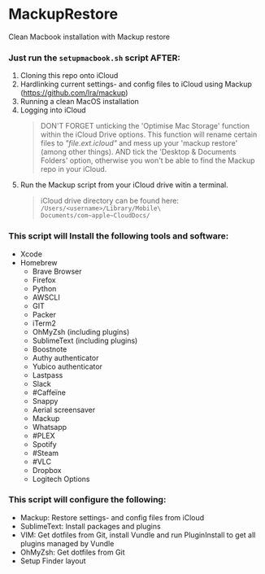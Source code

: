 # MackupRestore
Clean Macbook installation with Mackup restore

### Just run the `setupmacbook.sh` script AFTER:
1. Cloning this repo onto iCloud
2. Hardlinking current settings- and config files to iCloud using Mackup (https://github.com/lra/mackup)
3. Running a clean MacOS installation
4. Logging into iCloud
   > DON'T FORGET unticking the 'Optimise Mac Storage' function within the iCloud Drive options.
     This function will rename certain files to _"file.ext.icloud"_ and mess up your 'mackup restore' (among other things).
     AND tick the 'Desktop & Documents Folders' option, otherwise you won't be able to find the Mackup repo in your iCloud.
5. Run the Mackup script from your iCloud drive witin a terminal. 
   > iCloud drive directory can be found here: `/Users/<username>/Library/Mobile\ Documents/com~apple~CloudDocs/`

### This script will Install the following tools and software:
- Xcode
- Homebrew
  - Brave Browser
  - Firefox
  - Python
  - AWSCLI
  - GIT
  - Packer
  - iTerm2
  - OhMyZsh (including plugins)
  - SublimeText (including plugins)
  - Boostnote
  - Authy authenticator
  - Yubico authenticator
  - Lastpass
  - Slack
  - #Caffeïne
  - Snappy
  - Aerial screensaver
  - Mackup
  - Whatsapp
  - #PLEX
  - Spotify
  - #Steam
  - #VLC
  - Dropbox
  - Logitech Options
 
 ### This script will configure the following:
 - Mackup: Restore settings- and config files from iCloud
 - SublimeText: Install packages and plugins
 - VIM: Get dotfiles from Git, install Vundle and run PluginInstall to get all plugins managed by Vundle
 - OhMyZsh: Get dotfiles from Git
 - Setup Finder layout
